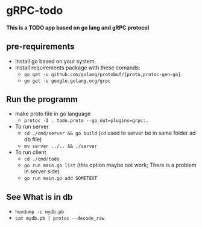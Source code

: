 # gRPC-todo
#### This is a TODO app based on go lang and gRPC protocol

## pre-requirements
* Install go based on your system.
* Install requirements package with these comands:
    * `go get -u github.com/golang/protobuf/{proto,protoc-gen-go}`
    * `go get -u google.golang.org/grpc`


## Run the programm
* make proto file in go language
    * `protoc -I . todo.proto --go_out=plugins=grpc:.`    
* To run server
   * `cd ./cmd/server && go build` (`cd` used to server be in same folder ad db file)
   * `mv server ../.. && ./server`
* To run client
   * `cd ./cmd/todo`
   * `go run main.go list` (this option maybe not work; There is a problem in server side)
   * `go run main.go add SOMETEXT`

## See What is in db
* `hexdump -c mydb.pb`
* `cat mydb.pb | protoc --decode_raw`
